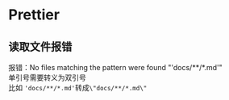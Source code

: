 # Prettier

## 读取文件报错

报错：No files matching the pattern were found "'docs/**/\*.md'"  
单引号需要转义为双引号  
比如 `'docs/**/*.md'`转成`\"docs/**/*.md\"`
